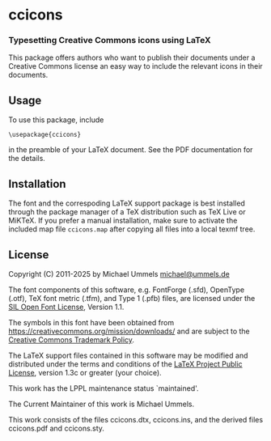 # ccicons
### Typesetting Creative Commons icons using LaTeX

This package offers authors who want to publish their documents under
a Creative Commons license an easy way to include the relevant icons
in their documents.

## Usage

To use this package, include

    \usepackage{ccicons}

in the preamble of your LaTeX document. See the PDF documentation for
the details.

## Installation

The font and the correspoding LaTeX support package is best installed through
the package manager of a TeX distribution such as TeX Live or MiKTeX. If you
prefer a manual installation, make sure to activate the included map file
`ccicons.map` after copying all files into a local texmf tree.

## License

Copyright (C) 2011-2025 by Michael Ummels <michael@ummels.de>

The font components of this software, e.g. FontForge (.sfd), OpenType (.otf),
TeX font metric (.tfm), and Type 1 (.pfb) files, are licensed under the
[SIL Open Font License](https://openfontlicense.org), Version 1.1.

The symbols in this font have been obtained from
<https://creativecommons.org/mission/downloads/>
and are subject to the
[Creative Commons Trademark Policy](https://creativecommons.org/policies/).

The LaTeX support files contained in this software may be modified and
distributed under the terms and conditions of the
[LaTeX Project Public License](https://www.latex-project.org/lppl/),
version 1.3c or greater (your choice).

This work has the LPPL maintenance status `maintained'.

The Current Maintainer of this work is Michael Ummels.

This work consists of the files ccicons.dtx, ccicons.ins,
and the derived files ccicons.pdf and ccicons.sty.
